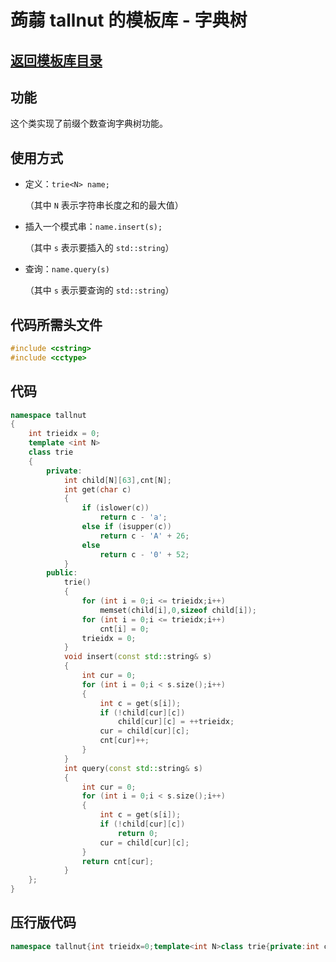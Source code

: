# 蒟蒻 tallnut 的模板库 - 字典树
## [返回模板库目录](https://tallnutliu.github.io/github-pages/2025/02/15/My-Templates-(Chinese-version).html)
## 功能
这个类实现了前缀个数查询字典树功能。
## 使用方式
- 定义：`trie<N> name;`
  
  （其中 `N` 表示字符串长度之和的最大值）
  
- 插入一个模式串：`name.insert(s);`
  
  （其中 `s` 表示要插入的 `std::string`）
  
- 查询：`name.query(s)`
  
  （其中 `s` 表示要查询的 `std::string`）
## 代码所需头文件
```cpp
#include <cstring>
#include <cctype>
```
## 代码
```cpp
namespace tallnut
{
    int trieidx = 0;
    template <int N>
    class trie
    {
        private:
            int child[N][63],cnt[N];
            int get(char c)
            {
                if (islower(c))
                    return c - 'a';
                else if (isupper(c))
                    return c - 'A' + 26;
                else
                    return c - '0' + 52;
            }
        public:
            trie()
            {
                for (int i = 0;i <= trieidx;i++)
                    memset(child[i],0,sizeof child[i]);
                for (int i = 0;i <= trieidx;i++)
                    cnt[i] = 0;
                trieidx = 0;
            }
            void insert(const std::string& s)
            {
                int cur = 0;
                for (int i = 0;i < s.size();i++)
                {
                    int c = get(s[i]);
                    if (!child[cur][c])
                        child[cur][c] = ++trieidx;
                    cur = child[cur][c];
                    cnt[cur]++;
                }
            }
            int query(const std::string& s)
            {
                int cur = 0;
                for (int i = 0;i < s.size();i++)
                {
                    int c = get(s[i]);
                    if (!child[cur][c])
                        return 0;
                    cur = child[cur][c];
                }
                return cnt[cur];
            }
    };
}
```
## 压行版代码
```cpp
namespace tallnut{int trieidx=0;template<int N>class trie{private:int child[N][63],cnt[N];int get(char c){if(islower(c))return c-'a';else if(isupper(c))return c-'A'+26;else return c-'0'+52;}public:trie(){for(int i=0;i<=trieidx;i++)memset(child[i],0,sizeof child[i]);for(int i=0;i<=trieidx;i++)cnt[i]=0;trieidx=0;}void insert(const std::string&s){int cur=0;for(int i=0;i<s.size();i++){int c=get(s[i]);if(!child[cur][c])child[cur][c]=++trieidx;cur=child[cur][c];cnt[cur]++;}}int query(const std::string&s){int cur=0;for(int i=0;i<s.size();i++){int c=get(s[i]);if(!child[cur][c])return 0;cur=child[cur][c];}return cnt[cur];}};}
```
